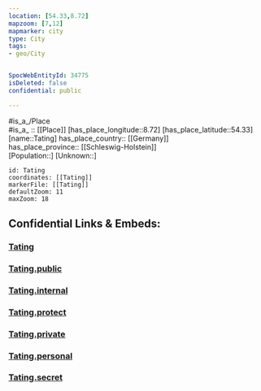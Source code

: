 ```yaml
---
location: [54.33,8.72] 
mapzoom: [7,12] 
mapmarker: city 
type: City
tags:
- geo/City


SpocWebEntityId: 34775
isDeleted: false
confidential: public

---
```

#is_a_/Place  
#is_a_ :: [[Place]] 
[has_place_longitude::8.72] 
[has_place_latitude::54.33] 
[name::Tating] 
has_place_country:: [[Germany]]  
has_place_province:: [[Schleswig-Holstein]]  
[Population::] 
[Unknown::] 


```leaflet
id: Tating
coordinates: [[Tating]] 
markerFile: [[Tating]] 
defaultZoom: 11 
maxZoom: 18
```


## Confidential Links & Embeds: 

### [Tating](/_Standards/Earth/Continent/Europe/Europe~Central/Germany/Germany~West/Schleswig-Holstein/counties~SH/Nordfriesland/cities~Nordfriesland/Eiderstedt/boroughs~Eiderstedt/Tating.md) 

### [Tating.public](/_public/Earth/Continent/Europe/Europe~Central/Germany/Germany~West/Schleswig-Holstein/counties~SH/Nordfriesland/cities~Nordfriesland/Eiderstedt/boroughs~Eiderstedt/Tating.public.md) 

### [Tating.internal](/_internal/Earth/Continent/Europe/Europe~Central/Germany/Germany~West/Schleswig-Holstein/counties~SH/Nordfriesland/cities~Nordfriesland/Eiderstedt/boroughs~Eiderstedt/Tating.internal.md) 

### [Tating.protect](/_protect/Earth/Continent/Europe/Europe~Central/Germany/Germany~West/Schleswig-Holstein/counties~SH/Nordfriesland/cities~Nordfriesland/Eiderstedt/boroughs~Eiderstedt/Tating.protect.md) 

### [Tating.private](/_private/Earth/Continent/Europe/Europe~Central/Germany/Germany~West/Schleswig-Holstein/counties~SH/Nordfriesland/cities~Nordfriesland/Eiderstedt/boroughs~Eiderstedt/Tating.private.md) 

### [Tating.personal](/_personal/Earth/Continent/Europe/Europe~Central/Germany/Germany~West/Schleswig-Holstein/counties~SH/Nordfriesland/cities~Nordfriesland/Eiderstedt/boroughs~Eiderstedt/Tating.personal.md) 

### [Tating.secret](/_secret/Earth/Continent/Europe/Europe~Central/Germany/Germany~West/Schleswig-Holstein/counties~SH/Nordfriesland/cities~Nordfriesland/Eiderstedt/boroughs~Eiderstedt/Tating.secret.md)

